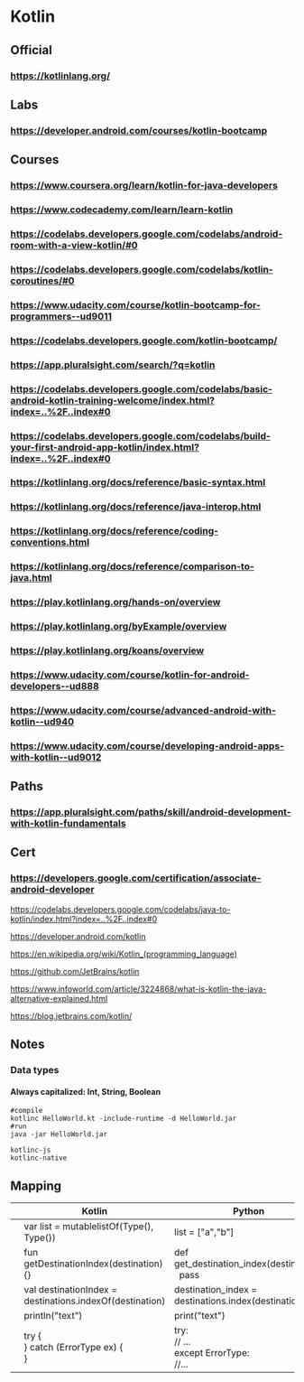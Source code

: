 # Kotlin

## Official
### https://kotlinlang.org/
## Labs
### https://developer.android.com/courses/kotlin-bootcamp

## Courses
### https://www.coursera.org/learn/kotlin-for-java-developers
### https://www.codecademy.com/learn/learn-kotlin
### https://codelabs.developers.google.com/codelabs/android-room-with-a-view-kotlin/#0
### https://codelabs.developers.google.com/codelabs/kotlin-coroutines/#0
### https://www.udacity.com/course/kotlin-bootcamp-for-programmers--ud9011
### https://codelabs.developers.google.com/kotlin-bootcamp/
### https://app.pluralsight.com/search/?q=kotlin
### https://codelabs.developers.google.com/codelabs/basic-android-kotlin-training-welcome/index.html?index=..%2F..index#0
### https://codelabs.developers.google.com/codelabs/build-your-first-android-app-kotlin/index.html?index=..%2F..index#0
### https://kotlinlang.org/docs/reference/basic-syntax.html
### https://kotlinlang.org/docs/reference/java-interop.html
### https://kotlinlang.org/docs/reference/coding-conventions.html
### https://kotlinlang.org/docs/reference/comparison-to-java.html
### https://play.kotlinlang.org/hands-on/overview
### https://play.kotlinlang.org/byExample/overview
### https://play.kotlinlang.org/koans/overview
### https://www.udacity.com/course/kotlin-for-android-developers--ud888
### https://www.udacity.com/course/advanced-android-with-kotlin--ud940
### https://www.udacity.com/course/developing-android-apps-with-kotlin--ud9012
## Paths
### https://app.pluralsight.com/paths/skill/android-development-with-kotlin-fundamentals
## Cert
### https://developers.google.com/certification/associate-android-developer
https://codelabs.developers.google.com/codelabs/java-to-kotlin/index.html?index=..%2F..index#0



https://developer.android.com/kotlin

https://en.wikipedia.org/wiki/Kotlin_(programming_language)

https://github.com/JetBrains/kotlin

https://www.infoworld.com/article/3224868/what-is-kotlin-the-java-alternative-explained.html

https://blog.jetbrains.com/kotlin/



## Notes
### Data types
#### Always capitalized: Int, String, Boolean
```
#compile
kotlinc HelloWorld.kt -include-runtime -d HelloWorld.jar
#run
java -jar HelloWorld.jar

kotlinc-js
kotlinc-native
```
## Mapping
|   |Kotlin   |Python   |   |   |
|---|---|---|---|---|
|   | var list = mutablelistOf(Type(), Type())  |list = ["a","b"]   |   |   |
|   |fun getDestinationIndex(destination){}   |def get_destination_index(destination): <br> &nbsp;&nbsp;pass   |   |   |
|   |val destinationIndex = destinations.indexOf(destination)   |destination_index = destinations.index(destination)   |   |   |
|   |println("text")   |print("text")   |   |   |
|   |try {<br>} catch (ErrorType ex) {<br>}   |try: <br> // ... <br> except ErrorType: <br> //...   |   |   |
